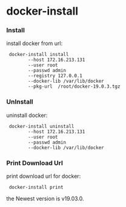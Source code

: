 # docker-install

### Install
install docker from url:
  ```shell script
   docker-install install 
          --host 172.16.213.131
          --user root
          --passwd admin
          --registry 127.0.0.1
          --docker-lib /var/lib/docker
          --pkg-url  /root/docker-19.0.3.tgz
```

### UnInstall
uninstall docker:
  ```shell script
   docker-install uninstall 
          --host 172.16.213.131
          --user root
          --passwd admin
          --docker-lib /var/lib/docker
```

### Print Download Url
print download url for docker:
 ```shell script
  docker-install print
```

the Newest version is v19.03.0.
